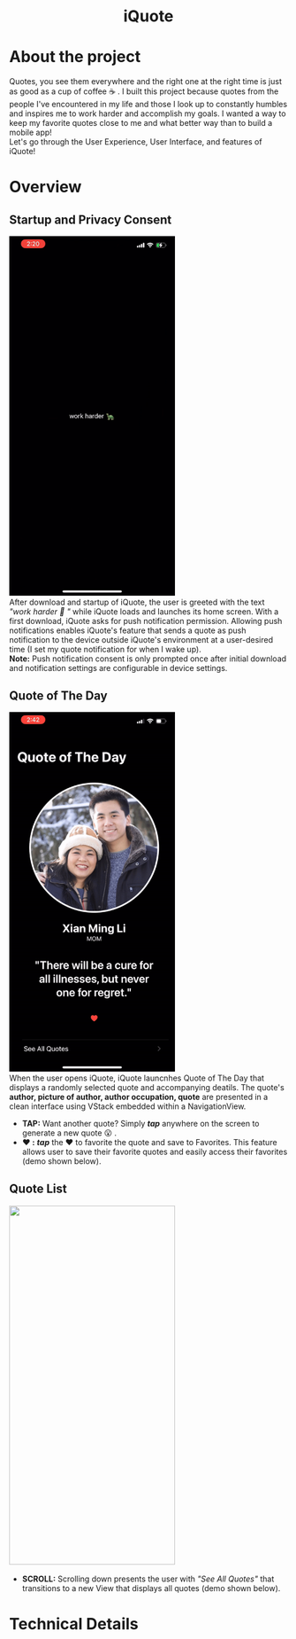 **<h1 align="center">iQuote</h1>**
# About the project
Quotes, you see them everywhere and the right one at the right time is just as good as a cup of coffee ☕️ . I built this project because quotes from the people I've encountered in my life and those I look up to constantly humbles and inspires me to work harder and accomplish my goals. I wanted a way to keep my favorite quotes close to me and what better way than to build a mobile app! <br>
Let's go through the User Experience, User Interface, and features of iQuote! <br>

# Overview
## Startup and Privacy Consent
<img src="Startup_PrivacyConsent.gif" width="300" height="648.5"/>  <br>
After download and startup of iQuote, the user is greeted with the text *"work harder 🐢 "* while iQuote loads and launches its home screen. With a first download, iQuote asks for push notification permission. Allowing push notifications enables iQuote's feature that sends a quote as push notification to the device outside iQuote's environment at a user-desired time (I set my quote notification for when I wake up).  <br>
**Note:** Push notification consent is only prompted once after initial download and notification settings are configurable in device settings. 

## Quote of The Day
<img src="tap_to_update.gif" width="300" height="648.5"/>  <br>
When the user opens iQuote, iQuote launcnhes Quote of The Day that displays a randomly selected quote and accompanying deatils. The quote's **author, picture of author, author occupation, quote** are presented in a clean interface using VStack embedded within a NavigationView. 
- **TAP:** Want another quote? Simply ***tap*** anywhere on the screen to generate a new quote 😮 . 
- **❤️ :** ***tap*** the ❤️ to favorite the quote and save to Favorites. This feature allows user to save their favorite quotes and easily access their favorites (demo shown below). 

## Quote List
<img src="quoteList.gif" width="300" height="648.5"/>  <br>

- **SCROLL:** Scrolling down presents the user with *"See All Quotes"* that transitions to a new View that displays all quotes (demo shown below). 
    


# Technical Details 

